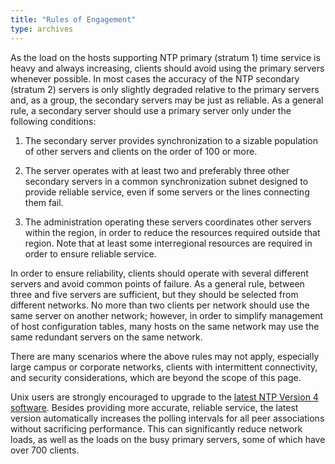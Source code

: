 ```yaml
---
title: "Rules of Engagement"
type: archives
---
```


As the load on the hosts supporting NTP primary (stratum 1) time service is heavy and always increasing, clients should avoid using the primary servers whenever possible. In most cases the accuracy of the NTP secondary (stratum 2) servers is only slightly degraded relative to the primary servers and, as a group, the secondary servers may be just as reliable. As a general rule, a secondary server should use a primary server only under the following conditions:

1. The secondary server provides synchronization to a sizable population of other servers and clients on the order of 100 or more.

2. The server operates with at least two and preferably three other secondary servers in a common synchronization subnet designed to provide reliable service, even if some servers or the lines connecting them fail.

3. The administration operating these servers coordinates other servers within the region, in order to reduce the resources required outside that region. Note that at least some interregional resources are required in order to ensure reliable service. 

In order to ensure reliability, clients should operate with several different servers and avoid common points of failure. As a general rule, between three and five servers are sufficient, but they should be selected from different networks. No more than two clients per network should use the same server on another network; however, in order to simplify management of host configuration tables, many hosts on the same network may use the same redundant servers on the same network.

There are many scenarios where the above rules may not apply, especially large campus or corporate networks, clients with intermittent connectivity, and security considerations, which are beyond the scope of this page.

Unix users are strongly encouraged to upgrade to the [latest NTP Version 4 software](/downloads/). Besides providing more accurate, reliable service, the latest version automatically increases the polling intervals for all peer associations without sacrificing performance. This can significantly reduce network loads, as well as the loads on the busy primary servers, some of which have over 700 clients.